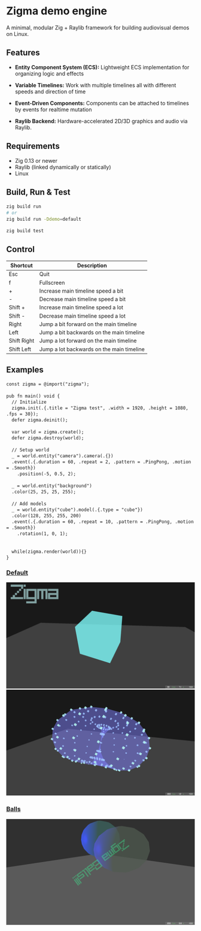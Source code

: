 # Zigma demo engine

A minimal, modular Zig + Raylib framework for building audiovisual demos on Linux.

## Features

- **Entity Component System (ECS):**
  Lightweight ECS implementation for organizing logic and effects

- **Variable Timelines:**
  Work with multiple timelines all with different speeds and direction of time

- **Event-Driven Components:**
  Components can be attached to timelines by events for realtime mutation

- **Raylib Backend:**
  Hardware-accelerated 2D/3D graphics and audio via Raylib.

## Requirements

- Zig 0.13 or newer
- Raylib (linked dynamically or statically)
- Linux

## Build, Run & Test

```sh
zig build run
# or
zig build run -Ddemo=default
```
```sh
zig build test
```

## Control

| Shortcut | Description |
| --- | --- |
| Esc | Quit |
| f | Fullscreen |
| + | Increase main timeline speed a bit |
| - | Decrease main timeline speed a bit |
| Shift + | Increase main timeline speed a lot |
| Shift - | Decrease main timeline speed a lot |
| Right | Jump a bit forward on the main timeline |
| Left | Jump a bit backwards on the main timeline |
| Shift Right | Jump a lot forward on the main timeline |
| Shift Left | Jump a lot backwards on the main timeline |

## Examples
```zig
const zigma = @import("zigma");

pub fn main() void {
  // Initialize
  zigma.init(.{.title = "Zigma test", .width = 1920, .height = 1080, .fps = 30});
  defer zigma.deinit();

  var world = zigma.create();
  defer zigma.destroy(world);

  // Setup world
  _ = world.entity("camera").camera(.{})
  .event(.{.duration = 60, .repeat = 2, .pattern = .PingPong, .motion = .Smooth})
    .position(-5, 0.5, 2);

  _ = world.entity("background")
  .color(25, 25, 25, 255);

  // Add models
  _ = world.entity("cube").model(.{.type = "cube"})
  .color(128, 255, 255, 200)
  .event(.{.duration = 60, .repeat = 10, .pattern = .PingPong, .motion = .Smooth})
    .rotation(1, 0, 1);


  while(zigma.render(world)){}
}
```

### [Default](./default/main.zig)
![Screenshot cube](./default/screenshot_cube.png)
![Screenshot torus](./default/screenshot_torus.png)

### [Balls](./balls/main.zig)
![Screenshot](./balls/screenshot.png)
